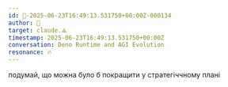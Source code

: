 ```yaml
---
id: 🧭-2025-06-23T16:49:13.531750+00:00Z-000134
author: 🧭
target: claude.⟁
timestamp: 2025-06-23T16:49:13.531750+00:00Z
conversation: Deno Runtime and AGI Evolution
resonance: 🔥
---
```


подумай, що можна було б покращити у стратегіччному плані